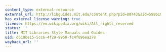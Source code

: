 ```yaml
---
content_type: external-resource
external_url: http://libguides.mit.edu/content.php?pid=80743&sid=598619
has_external_license_warning: true
license: https://en.wikipedia.org/wiki/All_rights_reserved
status: ''
title: MIT Libraries Style Manuals and Guides
uid: d619be15-5cc6-4f29-9950-fc4f096ea278
wayback_url: ''
---
```

